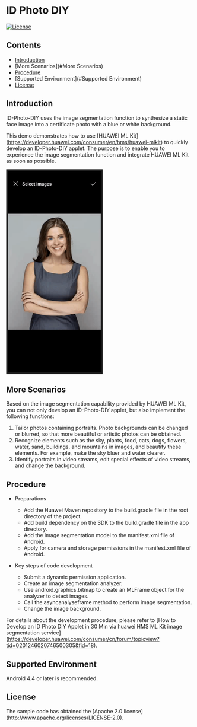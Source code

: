 # ID Photo DIY
[![License](https://img.shields.io/badge/Docs-hmsguides-brightgreen)](https://developer.huawei.com/consumer/en/doc/development/HMS-Guides/ml-introduction-4)

## Contents

 * [Introduction](#Introduction)
 * [More Scenarios](#More Scenarios)
 * [Procedure](#Procedure)
 * [Supported Environment](#Supported Environment)
 * [License](#License)


## Introduction
ID-Photo-DIY uses the image segmentation function to synthesize a static face image into a certificate photo with a blue or white background.

This demo demonstrates how to use [HUAWEI ML Kit] (https://developer.huawei.com/consumer/en/hms/huawei-mlkit) to quickly develop an ID-Photo-DIY applet. The purpose is to enable you to experience the image segmentation function and integrate HUAWEI ML Kit as soon as possible.

<img src="https://github.com/HMS-Core/hms-ml-demo/blob/master/ID-Photo-DIY/ID%20Photo%20DIY.gif" width=250 title="ID Photo DIY" div align=center border=5>

## More Scenarios
Based on the image segmentation capability provided by HUAWEI ML Kit, you can not only develop an ID-Photo-DIY applet, but also implement the following functions:
1. Tailor photos containing portraits. Photo backgrounds can be changed or blurred, so that more beautiful or artistic photos can be obtained.
2. Recognize elements such as the sky, plants, food, cats, dogs, flowers, water, sand, buildings, and mountains in images, and beautify these elements. For example, make the sky bluer and water clearer.
3. Identify portraits in video streams, edit special effects of video streams, and change the background.

## Procedure
- Preparations
  - Add the Huawei Maven repository to the build.gradle file in the root directory of the project.
  - Add build dependency on the SDK to the build.gradle file in the app directory.
  - Add the image segmentation model to the manifest.xml file of Android.
  - Apply for camera and storage permissions in the manifest.xml file of Android.

- Key steps of code development
  - Submit a dynamic permission application.
  - Create an image segmentation analyzer.
  - Use android.graphics.bitmap to create an MLFrame object for the analyzer to detect images.
  - Call the asyncanalyseframe method to perform image segmentation.
  - Change the image background.

For details about the development procedure, please refer to [How to Develop an ID Photo DIY Applet in 30 Min via huawei HMS ML Kit image segmentation service] (https://developer.huawei.com/consumer/cn/forum/topicview?tid=0201246020746500305&fid=18).

## Supported Environment
Android 4.4 or later is recommended.

## License
The sample code has obtained the [Apache 2.0 license] (http://www.apache.org/licenses/LICENSE-2.0).
